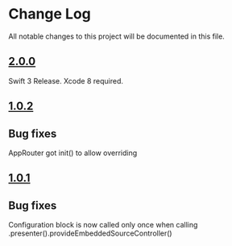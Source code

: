 # Change Log

All notable changes to this project will be documented in this file.

## [2.0.0](https://github.com/MLSDev/AppRouter/releases/tag/2.0.0)

Swift 3 Release. Xcode 8 required.


## [1.0.2](https://github.com/MLSDev/AppRouter/releases/tag/1.0.2)

## Bug fixes

AppRouter got init() to allow overriding


## [1.0.1](https://github.com/MLSDev/AppRouter/releases/tag/1.0.1)

## Bug fixes

Configuration block is now called only once when calling .presenter().provideEmbeddedSourceController()
